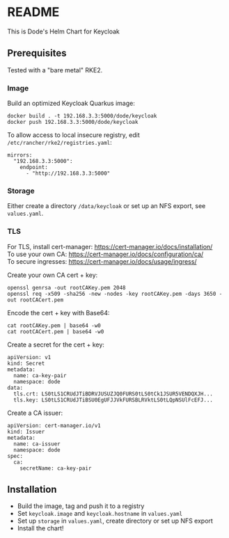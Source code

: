 # README #

This is Dode's Helm Chart for Keycloak

## Prerequisites ##

Tested with a "bare metal" RKE2.

### Image ###

Build an optimized Keycloak Quarkus image:

    docker build . -t 192.168.3.3:5000/dode/keycloak
    docker push 192.168.3.3:5000/dode/keycloak

To allow access to local insecure registry, edit `/etc/rancher/rke2/registries.yaml`:  

    mirrors:
      "192.168.3.3:5000":
        endpoint:
          - "http://192.168.3.3:5000"

### Storage ###

Either create a directory `/data/keycloak` or set up an NFS export, see `values.yaml`.

### TLS ###

For TLS, install cert-manager: https://cert-manager.io/docs/installation/  
To use your own CA: https://cert-manager.io/docs/configuration/ca/  
To secure ingresses: https://cert-manager.io/docs/usage/ingress/  

Create your own CA cert + key:  

    openssl genrsa -out rootCAKey.pem 2048
    openssl req -x509 -sha256 -new -nodes -key rootCAKey.pem -days 3650 -out rootCACert.pem

Encode the cert + key with Base64:  

    cat rootCAKey.pem | base64 -w0
    cat rootCACert.pem | base64 -w0

Create a secret for the cert + key:

    apiVersion: v1
    kind: Secret
    metadata:
      name: ca-key-pair
      namespace: dode
    data:
      tls.crt: LS0tLS1CRUdJTiBDRVJUSUZJQ0FURS0tLS0tCk1JSUR5VENDQXJH...
      tls.key: LS0tLS1CRUdJTiBSU0EgUFJJVkFURSBLRVktLS0tLQpNSUlFcEFJ...

Create a CA issuer:

    apiVersion: cert-manager.io/v1
    kind: Issuer
    metadata:
      name: ca-issuer
      namespace: dode
    spec:
      ca:
        secretName: ca-key-pair

## Installation ##

* Build the image, tag and push it to a registry
* Set `keycloak.image` and `keycloak.hostname` in `values.yaml`
* Set up `storage` in `values.yaml`, create directory or set up NFS export
* Install the chart!
